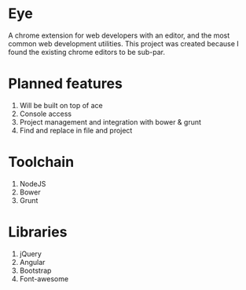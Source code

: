 Eye
===

A chrome extension for web developers with an editor, and the most common web development utilities. This project was created because I found the existing chrome editors to be sub-par.

Planned features
================
1. Will be built on top of ace
2. Console access
3. Project management and integration with bower & grunt
4. Find and replace in file and project

Toolchain
==========
1. NodeJS
2. Bower
3. Grunt

Libraries
=========
1. jQuery
2. Angular
3. Bootstrap
4. Font-awesome